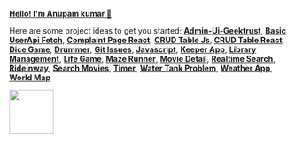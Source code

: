 **[Hello! I'm Anupam kumar 👋](https://portfolio-anupamit.web.app/)**


<!-- **A web-developer
[Anupamit](https://www.anupamit.github.io)** -->

Here are some project ideas to get you started:
 **[ Admin-Ui-Geektrust](https://anupamit.github.io/Admin-ui-geektrust/)**, **[ Basic UserApi Fetch](https://anupamit.github.io/User-detail-api/)**,
 **[ Complaint Page React](https://complaint-db-tpd.web.app/)**, **[ CRUD Table Js](https://anupamit.github.io/crud-with-js/)**, 
  **[ CRUD Table React](https://crud-table-material.web.app/)**,  **[ Dice Game](https://anupamit.github.io/diceegame/)**, **[ Drummer](https://anupamit.github.io/drumer/)**,
  **[ Git Issues](https://gitissues-91971.web.app/)**,
  **[ Javascript](https://github.com/Anupamit/Js-Learn)**, **[Keeper App](https://keep-anupamit.web.app/)**, **[ Library Management](https://library-man.web.app/)**,
  **[ Life Game](https://anupamit.github.io/Life_Game/)**, **[Maze Runner](https://anupamit.github.io/Maze-Runner/)**, 
  **[ Movie Detail](https://movie-world-sablu.web.app/)**,  **[Realtime Search](https://anupamit.github.io/Real-Time-React-Search/)**, 
 **[ Rideinway](https://ride-share-inway.web.app/)**, **[ Search Movies](https://search-movie-data.web.app/)**, **[ Timer](https://anupamit.github.io/Timer/)**,
 **[ Water Tank Problem](https://anupamit.github.io/water-tank-problem-vanilla-js/)**, **[ Weather App](https://anupamit.github.io/Weather-app-react/)**,
 **[ World Map](https://anupamit.github.io/worldmap/)**

 <img src="https://komarev.com/ghpvc/?username=Anupamit" width=80px/>	
